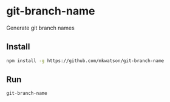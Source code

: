 # git-branch-name
Generate git branch names

## Install
```bash
npm install -g https://github.com/mkwatson/git-branch-name
```
## Run
```bash
git-branch-name
```

